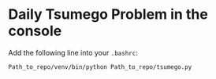 # Daily Tsumego Problem in the console

Add the following line into your ```.bashrc```:

```
Path_to_repo/venv/bin/python Path_to_repo/tsumego.py
```